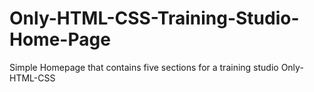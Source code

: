 # Only-HTML-CSS-Training-Studio-Home-Page
 Simple Homepage that contains five sections for a training studio Only-HTML-CSS
